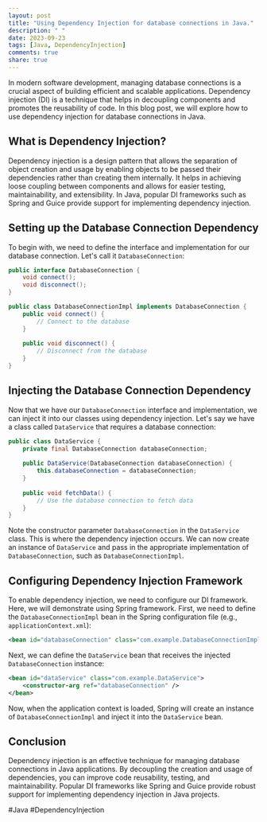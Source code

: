 ```yaml
---
layout: post
title: "Using Dependency Injection for database connections in Java."
description: " "
date: 2023-09-23
tags: [Java, DependencyInjection]
comments: true
share: true
---
```


In modern software development, managing database connections is a crucial aspect of building efficient and scalable applications. Dependency injection (DI) is a technique that helps in decoupling components and promotes the reusability of code. In this blog post, we will explore how to use dependency injection for database connections in Java.

## What is Dependency Injection?

Dependency injection is a design pattern that allows the separation of object creation and usage by enabling objects to be passed their dependencies rather than creating them internally. It helps in achieving loose coupling between components and allows for easier testing, maintainability, and extensibility. In Java, popular DI frameworks such as Spring and Guice provide support for implementing dependency injection.

## Setting up the Database Connection Dependency

To begin with, we need to define the interface and implementation for our database connection. Let's call it `DatabaseConnection`:

```java
public interface DatabaseConnection {
    void connect();
    void disconnect();
}

public class DatabaseConnectionImpl implements DatabaseConnection {
    public void connect() {
        // Connect to the database
    }
    
    public void disconnect() {
        // Disconnect from the database
    }
}
```

## Injecting the Database Connection Dependency

Now that we have our `DatabaseConnection` interface and implementation, we can inject it into our classes using dependency injection. Let's say we have a class called `DataService` that requires a database connection:

```java
public class DataService {
    private final DatabaseConnection databaseConnection;
    
    public DataService(DatabaseConnection databaseConnection) {
        this.databaseConnection = databaseConnection;
    }
    
    public void fetchData() {
        // Use the database connection to fetch data
    }
}
```

Note the constructor parameter `DatabaseConnection` in the `DataService` class. This is where the dependency injection occurs. We can now create an instance of `DataService` and pass in the appropriate implementation of `DatabaseConnection`, such as `DatabaseConnectionImpl`.

## Configuring Dependency Injection Framework

To enable dependency injection, we need to configure our DI framework. Here, we will demonstrate using Spring framework. First, we need to define the `DatabaseConnectionImpl` bean in the Spring configuration file (e.g., `applicationContext.xml`):

```xml
<bean id="databaseConnection" class="com.example.DatabaseConnectionImpl" />
```

Next, we can define the `DataService` bean that receives the injected `DatabaseConnection` instance:

```xml
<bean id="dataService" class="com.example.DataService">
    <constructor-arg ref="databaseConnection" />
</bean>
```

Now, when the application context is loaded, Spring will create an instance of `DatabaseConnectionImpl` and inject it into the `DataService` bean.

## Conclusion

Dependency injection is an effective technique for managing database connections in Java applications. By decoupling the creation and usage of dependencies, you can improve code reusability, testing, and maintainability. Popular DI frameworks like Spring and Guice provide robust support for implementing dependency injection in Java projects.

#Java #DependencyInjection